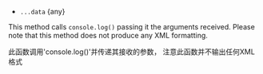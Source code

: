 <!-- YAML
added: v8.0.0
changes:
  - version: v9.3.0
    pr-url: https://github.com/nodejs/node/pull/17152
    description: "`console.dirxml` now calls `console.log` for its arguments."
-->
* `...data` {any}

This method calls `console.log()` passing it the arguments received.
Please note that this method does not produce any XML formatting.

此函数调用'console.log()'并传递其接收的参数，
注意此函数并不输出任何XML格式

